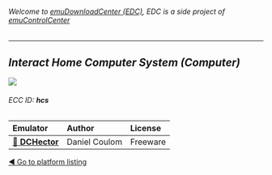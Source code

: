 ###### Welcome to [emuDownloadCenter (EDC)](https://github.com/PhoenixInteractiveNL/emuDownloadCenter/wiki/), EDC is a side project of [emuControlCenter](https://github.com/PhoenixInteractiveNL/emuControlCenter/wiki/)
***
## _Interact Home Computer System (Computer)_
![](https://raw.githubusercontent.com/wiki/PhoenixInteractiveNL/emuDownloadCenter/images_platform/ecc_hcs_teaser.png)
###### ECC ID: **hcs**

| Emulator   | Author      | License     |
|:-----------|:------------|:------------|
| [:file_folder: **DCHector**](https://github.com/PhoenixInteractiveNL/emuDownloadCenter/wiki/Emulator-dchector#menu) | Daniel Coulom | Freeware |

[:arrow_backward: Go to platform listing](https://github.com/PhoenixInteractiveNL/emuDownloadCenter/wiki/EDC-Platform-List)
